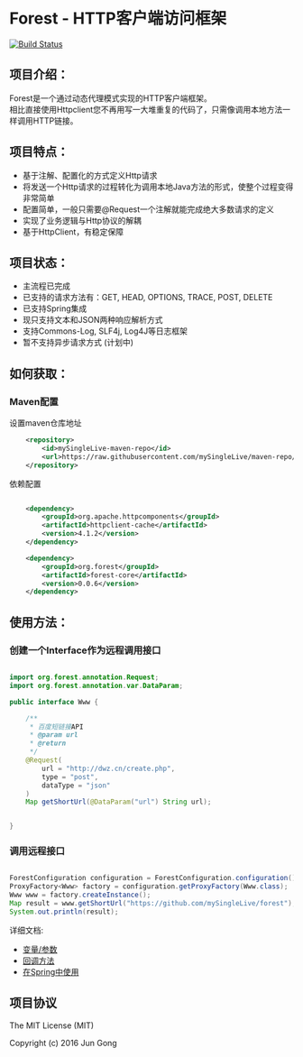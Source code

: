 # Forest - HTTP客户端访问框架


[![Build Status](https://api.travis-ci.org/mySingleLive/forest.svg?branch=master)](https://api.travis-ci.org/mySingleLive/forest)


项目介绍：
-------------------------------------

Forest是一个通过动态代理模式实现的HTTP客户端框架。<br>
相比直接使用Httpclient您不再用写一大堆重复的代码了，只需像调用本地方法一样调用HTTP链接。

项目特点：
-------------------------------------
* 基于注解、配置化的方式定义Http请求
* 将发送一个Http请求的过程转化为调用本地Java方法的形式，使整个过程变得非常简单
* 配置简单，一般只需要@Request一个注解就能完成绝大多数请求的定义
* 实现了业务逻辑与Http协议的解耦
* 基于HttpClient，有稳定保障


项目状态：
-------------------------------------

* 主流程已完成
* 已支持的请求方法有：GET, HEAD, OPTIONS, TRACE, POST, DELETE
* 已支持Spring集成
* 现只支持文本和JSON两种响应解析方式
* 支持Commons-Log, SLF4j, Log4J等日志框架
* 暂不支持异步请求方式 (计划中)


如何获取：
-------------------------------------

### Maven配置

设置maven仓库地址

```xml
    <repository>
        <id>mySingleLive-maven-repo</id>
        <url>https://raw.githubusercontent.com/mySingleLive/maven-repo/master/repository</url>
    </repository>
```

依赖配置

```xml

    <dependency>
        <groupId>org.apache.httpcomponents</groupId>
        <artifactId>httpclient-cache</artifactId>
        <version>4.1.2</version>
    </dependency>

    <dependency>
        <groupId>org.forest</groupId>
        <artifactId>forest-core</artifactId>
        <version>0.0.6</version>
    </dependency>

```


使用方法：
-------------------------------------
### 创建一个Interface作为远程调用接口

```java

import org.forest.annotation.Request;
import org.forest.annotation.var.DataParam;

public interface Www {

    /**
     * 百度短链接API
     * @param url
     * @return
     */
    @Request(
        url = "http://dwz.cn/create.php",
        type = "post",
        dataType = "json"
    )
    Map getShortUrl(@DataParam("url") String url);


}


```


### 调用远程接口
```java

ForestConfiguration configuration = ForestConfiguration.configuration();
ProxyFactory<Www> factory = configuration.getProxyFactory(Www.class);
Www www = factory.createInstance();
Map result = www.getShortUrl("https://github.com/mySingleLive/forest");
System.out.println(result);

```


详细文档:<br>
* [变量/参数](https://github.com/mySingleLive/forest/blob/master/forest-core/src/main/doc/DOCUMENTATION.md)<br>
* [回调方法](https://github.com/mySingleLive/forest/blob/master/forest-core/src/main/doc/CALLBACK.md)<br>
* [在Spring中使用](https://github.com/mySingleLive/forest/blob/master/forest-core/src/main/doc/SPRING.md)


项目协议
--------------------------
The MIT License (MIT)

Copyright (c) 2016 Jun Gong